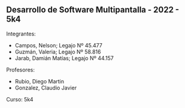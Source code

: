 ## Desarrollo de Software Multipantalla - 2022 - 5k4
Integrantes:  
- Campos, Nelson; Legajo Nº 45.477  
- Guzmán, Valeria; Legajo Nº 58.816 
- Jarab, Damián Matías; Legajo Nº 44.157  

Profesores:  
- Rubio, Diego Martin  
- Gonzalez, Claudio Javier

Curso: 5k4  
	
